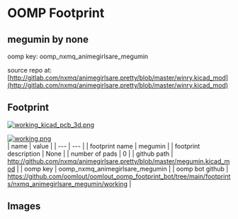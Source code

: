# OOMP Footprint  
## megumin  by none  
  
oomp key: oomp_nxmq_animegirlsare_megumin  
  
source repo at: [http://gitlab.com/nxmq/animegirlsare.pretty/blob/master/winry.kicad_mod](http://gitlab.com/nxmq/animegirlsare.pretty/blob/master/winry.kicad_mod)  
## Footprint  
  
[![working_kicad_pcb_3d.png](working_kicad_pcb_3d_600.png)](working_kicad_pcb_3d.png)  
  
[![working.png](working_600.png)](working.png)  
| name | value | 
| --- | --- | 
| footprint name | megumin | 
| footprint description | None | 
| number of pads | 0 | 
| github path | http://github.com/nxmq/animegirlsare.pretty/blob/master/megumin.kicad_mod | 
| oomp key | oomp_nxmq_animegirlsare_megumin | 
| oomp bot github | https://github.com/oomlout/oomlout_oomp_footprint_bot/tree/main/footprints/nxmq_animegirlsare_megumin/working | 
## Images  
